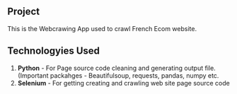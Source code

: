 ## Project

This is the Webcrawing App used to crawl French Ecom website.

## Technologyies Used

1. **Python** - For Page source code cleaning and generating output file.(Important packahges - Beautifulsoup, requests, pandas, numpy etc.
2. **Selenium** - For getting creating and crawling web site page source code
